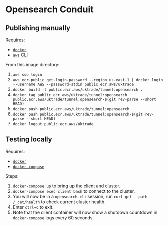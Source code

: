# Opensearch Conduit

## Publishing manually

Requires:

- [`docker`](https://www.docker.com)
- [`aws` CLI](https://aws.amazon.com/cli/)

From this image directory:

1. `aws sso login`
2. `aws ecr-public get-login-password --region us-east-1 | docker login --username AWS --password-stdin public.ecr.aws/uktrade`
3. `docker build -t public.ecr.aws/uktrade/tunnel:opensearch .`
4. `docker tag public.ecr.aws/uktrade/tunnel:opensearch public.ecr.aws/uktrade/tunnel:opensearch-$(git rev-parse --short HEAD)`
5. `docker push public.ecr.aws/uktrade/tunnel:opensearch`
6. `docker push public.ecr.aws/uktrade/tunnel:opensearch-$(git rev-parse --short HEAD)`
7. `docker logout public.ecr.aws/uktrade`

## Testing locally

Requires:

- [`docker`](https://www.docker.com)
- [`docker-compose`](https://docs.docker.com/compose/)

Steps:

1. `docker-compose up` to bring up the client and cluster.
2. `docker-compose exec client bash` to connect to the cluster.
3. You will now be in a `opensearch-cli` session, run `curl get --path /_cat/health` to check current cluster health.
4. Enter `ctrl+c` to exit.
5. Note that the client container will now show a shutdown countdown in `docker-compose` logs every 60 seconds.
